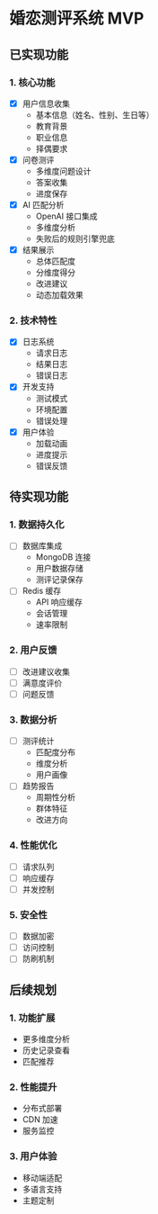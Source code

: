 # 婚恋测评系统 MVP

## 已实现功能

### 1. 核心功能
- [x] 用户信息收集
  - 基本信息（姓名、性别、生日等）
  - 教育背景
  - 职业信息
  - 择偶要求
- [x] 问卷测评
  - 多维度问题设计
  - 答案收集
  - 进度保存
- [x] AI 匹配分析
  - OpenAI 接口集成
  - 多维度分析
  - 失败后的规则引擎兜底
- [x] 结果展示
  - 总体匹配度
  - 分维度得分
  - 改进建议
  - 动态加载效果

### 2. 技术特性
- [x] 日志系统
  - 请求日志
  - 结果日志
  - 错误日志
- [x] 开发支持
  - 测试模式
  - 环境配置
  - 错误处理
- [x] 用户体验
  - 加载动画
  - 进度提示
  - 错误反馈

## 待实现功能

### 1. 数据持久化
- [ ] 数据库集成
  - MongoDB 连接
  - 用户数据存储
  - 测评记录保存
- [ ] Redis 缓存
  - API 响应缓存
  - 会话管理
  - 速率限制

### 2. 用户反馈
- [ ] 改进建议收集
- [ ] 满意度评价
- [ ] 问题反馈

### 3. 数据分析
- [ ] 测评统计
  - 匹配度分布
  - 维度分析
  - 用户画像
- [ ] 趋势报告
  - 周期性分析
  - 群体特征
  - 改进方向

### 4. 性能优化
- [ ] 请求队列
- [ ] 响应缓存
- [ ] 并发控制

### 5. 安全性
- [ ] 数据加密
- [ ] 访问控制
- [ ] 防刷机制

## 后续规划

### 1. 功能扩展
- 更多维度分析
- 历史记录查看
- 匹配推荐

### 2. 性能提升
- 分布式部署
- CDN 加速
- 服务监控

### 3. 用户体验
- 移动端适配
- 多语言支持
- 主题定制 